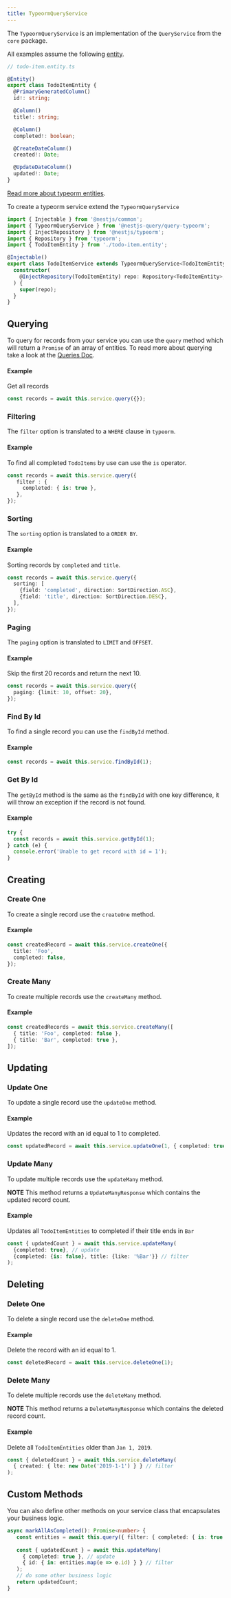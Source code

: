 ```yaml
---
title: TypeormQueryService 
---
```


The `TypeormQueryService` is an implementation of the `QueryService` from the `core` package.

All examples assume the following [entity](https://typeorm.io/#/entities).

```ts
// todo-item.entity.ts

@Entity()
export class TodoItemEntity {
  @PrimaryGeneratedColumn()
  id!: string;

  @Column()
  title!: string;

  @Column()
  completed!: boolean;

  @CreateDateColumn()
  created!: Date;

  @UpdateDateColumn()
  updated!: Date;
}
```

[Read more about typeorm entities](https://typeorm.io/#/entities).

To create a typeorm service extend the `TypeormQueryService`

```ts
import { Injectable } from '@nestjs/common';
import { TypeormQueryService } from '@nestjs-query/query-typeorm';
import { InjectRepository } from '@nestjs/typeorm';
import { Repository } from 'typeorm';
import { TodoItemEntity } from './todo-item.entity';

@Injectable()
export class TodoItemService extends TypeormQueryService<TodoItemEntity> {
  constructor(
    @InjectRepository(TodoItemEntity) repo: Repository<TodoItemEntity>,
  ) {
    super(repo);
  }
}

```

## Querying

To query for records from your service you can use the `query` method which will return a `Promise` of an array of entities. To read more about querying take a look at the [Queries Doc](../concepts/query).

#### Example

Get all records

```ts
const records = await this.service.query({});
```

### Filtering

The `filter` option is translated to a `WHERE` clause in `typeorm`.  

#### Example

To find all completed `TodoItems` by use can use the `is` operator.

```ts
const records = await this.service.query({
   filter : {
     completed: { is: true },
   },
});
```

### Sorting

The `sorting` option is translated to a `ORDER BY`.

#### Example

Sorting records by `completed` and `title`.

```ts
const records = await this.service.query({
  sorting: [
    {field: 'completed', direction: SortDirection.ASC},
    {field: 'title', direction: SortDirection.DESC},
  ],
});
```

### Paging

The `paging` option is translated to `LIMIT` and `OFFSET`.

#### Example

Skip the first 20 records and return the next 10. 

```ts
const records = await this.service.query({
  paging: {limit: 10, offset: 20},
});
```

### Find By Id

To find a single record you can use the `findById` method.

#### Example

```ts
const records = await this.service.findById(1);
```

### Get By Id

The `getById` method is the same as the `findById` with one key difference, it will throw an exception if the record is not found.

#### Example

```ts
try {
  const records = await this.service.getById(1);
} catch (e) {
  console.error('Unable to get record with id = 1');
}
```

## Creating 

### Create One 

To create a single record use the `createOne` method.

#### Example

```ts
const createdRecord = await this.service.createOne({
  title: 'Foo',
  completed: false,
});
```

### Create Many 

To create multiple records use the `createMany` method.

#### Example

```ts
const createdRecords = await this.service.createMany([
  { title: 'Foo', completed: false },
  { title: 'Bar', completed: true },
]);
```

## Updating

### Update One 

To update a single record use the `updateOne` method.

#### Example

Updates the record with an id equal to 1 to completed. 

```ts
const updatedRecord = await this.service.updateOne(1, { completed: true });
```

### Update Many 

To update multiple records use the `updateMany` method.

**NOTE** This method returns a `UpdateManyResponse` which contains the updated record count.

#### Example

Updates all `TodoItemEntities` to completed if their title ends in `Bar`

```ts
const { updatedCount } = await this.service.updateMany(
  {completed: true}, // update
  {completed: {is: false}, title: {like: '%Bar'}} // filter
);
```

## Deleting

### Delete One 

To delete a single record use the `deleteOne` method.

#### Example

Delete the record with an id equal to 1. 

```ts
const deletedRecord = await this.service.deleteOne(1);
```

### Delete Many 

To delete multiple records use the `deleteMany` method.

**NOTE** This method returns a `DeleteManyResponse` which contains the deleted record count.

#### Example

Delete all `TodoItemEntities` older than `Jan 1, 2019`.

```ts
const { deletedCount } = await this.service.deleteMany(
  { created: { lte: new Date('2019-1-1') } } // filter
);
```

## Custom Methods

You can also define other methods on your service class that encapsulates your business logic.

```ts
async markAllAsCompleted(): Promise<number> {
   const entities = await this.query({ filter: { completed: { is: true } } });
   
   const { updatedCount } = await this.updateMany(
     { completed: true }, // update
     { id: { in: entities.map(e => e.id) } } // filter
   );
   // do some other business logic
   return updatedCount;
}
```
